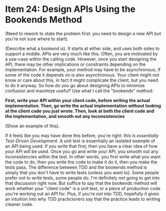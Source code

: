 # Item 24: Design APIs Using the Bookends Method

(Need to rework to state the problem first: you need to design a new API but
you're not sure where to start).

(Describe what a bookend is). It starts at either side, and uses both sides to
support a middle. APIs are very much like this. Often, you are motivated by a
use-case within the calling code. However, once you start designing the API,
there may be other implications or constraints depending on the implementation.
For example, your method may have to be asynchronous, if some of the code it
depends on is also asynchronous. Your client might not know or care about this,
in fact it might complicate the client, but you need to do it anyway. So how do
you go about designing APIs to minimize confusion and maximize useful? Use what
I call the "bookends" method:

**First, write your API within your client code, before writing the actual
implementation. Then, go write the actual implementation without looking at the
client code you just wrote. Then, look at both the client code and the
implementation, and smooth out any inconsistencies**

(Show an example of this).

If it feels like you may have done this before, you're right: _this is
essentially Test-Driven Development_. A unit test is essentially an isolated
example of an API being used. If you write that first, then you have a clear
idea of how your API will be used. Once you go and write your API, you smooth
out any inconsistencies within the test. In other words, you first write what
you want the code to do, then you write the code to make it do it, then you make
the tests pass. The difference between TDD and the bookends method is simply
that you don't have to write tests (unless you want to). Some people prefer not
to write tests, some people do. I'm definitely _not_ going to get into that
discussion right now. But suffice to say that the bookends method will work
whether your "client code" is a unit test, or a piece of production code you're
working out an API for. Plus, if you're _not_ into TDD, hopefully it gives an
intuition into why TDD practicioners say that the practice leads to writing
cleaner code.
